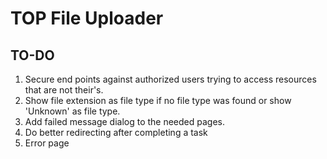 # TOP File Uploader

## TO-DO

1. Secure end points against authorized users trying to access resources that are not their's.
2. Show file extension as file type if no file type was found or show 'Unknown' as file type.
3. Add failed message dialog to the needed pages.
4. Do better redirecting after completing a task
5. Error page
